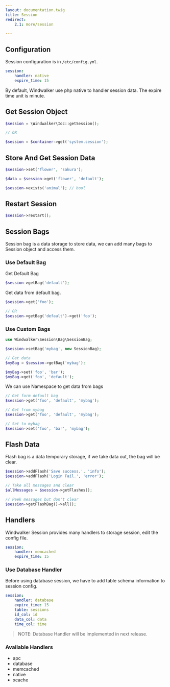 ```yaml
---
layout: documentation.twig
title: Session
redirect:
    2.1: more/session

---
```


## Configuration

Session configuration is in `/etc/config.yml`.

``` yaml
session:
    handler: native
    expire_time: 15
```

By default, Windwalker use php native to handler session data. The expire time unit is minute.

## Get Session Object

``` php
$session = \Windwalker\Ioc::getSession();

// OR

$session = $container->get('system.session');
```

## Store And Get Session Data

``` php
$session->set('flower', 'sakura');

$data = $session->get('flower', 'default');

$session->exists('animal'); // bool
```

## Restart Session

``` php
$session->restart();
```

## Session Bags

Session bag is a data storage to store data, we can add many bags to Session object and access them.

### Use Default Bag

Get Default Bag

``` php
$session->getBag('default');
```

Get data from default bag.

``` php
$session->get('foo');

// OR
$session->getBag('default')->get('foo');
```

### Use Custom Bags

``` php
use Windwalker\Session\Bag\SessionBag;

$session->setBag('mybag', new SessionBag);

// Get data
$myBag = $session->getBag('mybag');

$myBag->set('foo', 'bar');
$myBag->get('foo', 'default');
```

We can use Namespace to get data from bags

``` php
// Get form default bag
$session->get('foo', 'default', 'mybag');

// Get from mybag
$session->get('foo', 'default', 'mybag');

// Set to mybag
$session->set('foo', 'bar', 'mybag');
```

## Flash Data

Flash bag is a data temporary storage, if we take data out, the bag will be clear.

``` php
$session->addFlash('Save success.', 'info');
$session->addFlash('Login Fail.', 'error');

// Take all messages and clear
$allMessages = $session->getFlashes();

// Peek messages but don't clear
$session->getFlashBag()->all();
```

## Handlers

Windwalker Session provides many handlers to storage session, edit the config file.

``` yaml
session:
    handler: memcached
    expire_time: 15
```

### Use Database Handler

Before using database session, we have to add table schema information to session config.

``` yaml
session:
    handler: database
    expire_time: 15
    table: sessions
    id_col: id
    data_col: data
    time_col: time
```

> NOTE: Database Handler will be implemented in next release.

### Available Handlers

- apc
- database
- memcached
- native
- xcache
